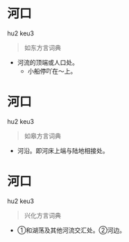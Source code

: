 # 河口
hu2 keu3
> 如东方言词典
- 河流的顶端或人口处。
  - 小船停吖在～上。

# 河口
hu2 keu3
> 如皋方言词典
- 河沿。即河床上端与陆地相接处。

# 河口
hu2 keu3
> 兴化方言词典
- ①和湖荡及其他河流交汇处。②河边。
